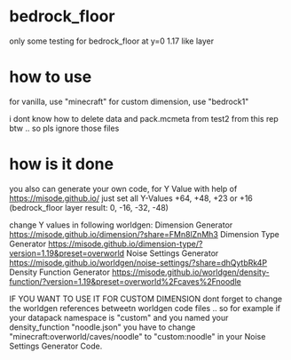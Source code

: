 # bedrock_floor
only some testing for bedrock_floor at y=0 1.17 like layer

# how to use
for vanilla, use "minecraft" 
for custom dimension, use "bedrock1"

i dont know how to delete data and pack.mcmeta from test2 from this rep btw .. so pls ignore those files


# how is it done
you also can generate your own code, for Y Value with help of https://misode.github.io/
just set all Y-Values +64, +48, +23 or +16 (bedrock_floor layer result: 0, -16, -32, -48)

change Y values in following worldgen:
Dimension Generator
https://misode.github.io/dimension/?share=FMn8lZnMh3
Dimension Type Generator
https://misode.github.io/dimension-type/?version=1.19&preset=overworld
Noise Settings Generator
https://misode.github.io/worldgen/noise-settings/?share=dhQytbRk4P
Density Function Generator
https://misode.github.io/worldgen/density-function/?version=1.19&preset=overworld%2Fcaves%2Fnoodle

IF YOU WANT TO USE IT FOR CUSTOM DIMENSION
dont forget to change the worldgen references betweetn worldgen code files .. 
so for example if your datapack namespace is "custom" and you named your density_function "noodle.json" you have to change "minecraft:overworld/caves/noodle" to "custom:noodle" in your Noise Settings Generator Code.



